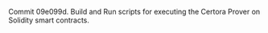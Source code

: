 Commit 09e099d.                    Build and Run scripts for executing the Certora Prover on Solidity smart contracts.